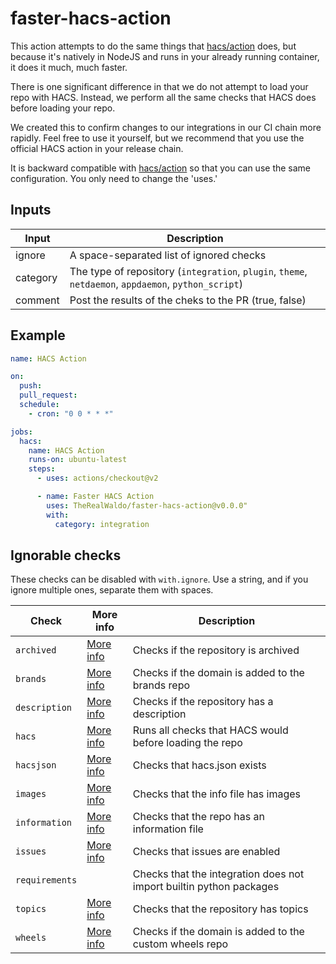 # faster-hacs-action

This action attempts to do the same things that [hacs/action](https://github.com/hacs/action) does, but because it's natively in NodeJS and runs in your already running container, it does it much, much faster.

There is one significant difference in that we do not attempt to load your repo with HACS.  Instead, we perform all the same checks that HACS does before loading your repo.

We created this to confirm changes to our integrations in our CI chain more rapidly.  Feel free to use it yourself, but we recommend that you use the official HACS action in your release chain.

It is backward compatible with [hacs/action](https://github.com/hacs/action) so that you can use the same configuration. You only need to change the 'uses.'

## Inputs

| Input    | Description                                                                              |
| -------- | ---------------------------------------------------------------------------------------- |
| ignore   | A space-separated list of ignored checks                                                 |
| category | The type of repository (`integration`, `plugin`, `theme`, `netdaemon`, `appdaemon`, `python_script`) |
| comment  | Post the results of the cheks to the PR (true, false)                                    |

## Example

```yaml
name: HACS Action

on:
  push:
  pull_request:
  schedule:
    - cron: "0 0 * * *"

jobs:
  hacs:
    name: HACS Action
    runs-on: ubuntu-latest
    steps:
      - uses: actions/checkout@v2

      - name: Faster HACS Action
        uses: TheRealWaldo/faster-hacs-action@v0.0.0"
        with:
          category: integration
```

## Ignorable checks

These checks can be disabled with `with.ignore`. Use a string, and if you ignore multiple ones, separate them with spaces.

| Check          | More info                | Description                                                         |
| -------------- | ------------------------ | ------------------------------------------------------------------- |
| `archived`     | [More info][archived]    | Checks if the repository is archived                                |
| `brands`       | [More info][brands]      | Checks if the domain is added to the brands repo                    |
| `description`  | [More info][description] | Checks if the repository has a description                          |
| `hacs`         | [More info][hacs]        | Runs all checks that HACS would before loading the repo             |
| `hacsjson`     | [More info][hacsjson]    | Checks that hacs.json exists                                        |
| `images`       | [More info][images]      | Checks that the info file has images                                |
| `information`  | [More info][information] | Checks that the repo has an information file                        |
| `issues`       | [More info][issues]      | Checks that issues are enabled                                      |
| `requirements` |                          | Checks that the integration does not import builtin python packages |
| `topics`       | [More info][topics]      | Checks that the repository has topics                               |
| `wheels`       | [More info][wheels]      | Checks if the domain is added to the custom wheels repo             |

[archived]: https://hacs.xyz/docs/publish/include#check-archived
[brands]: https://hacs.xyz/docs/publish/include#check-brands
[description]: https://hacs.xyz/docs/publish/include#check-repository
[hacs]: https://hacs.xyz/docs/publish/include#check-hacs
[hacsjson]: https://hacs.xyz/docs/publish/include#check-hacs-manifest
[images]: https://hacs.xyz/docs/publish/include#check-images
[information]: https://hacs.xyz/docs/publish/include#check-info
[issues]: https://hacs.xyz/docs/publish/include#check-repository
[topics]: https://hacs.xyz/docs/publish/include#check-repository
[wheels]: https://hacs.xyz/docs/publish/include#check-wheels
